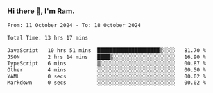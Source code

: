 ### Hi there 👋, I'm Ram.

<!--START_SECTION:waka-->

```txt
From: 11 October 2024 - To: 18 October 2024

Total Time: 13 hrs 17 mins

JavaScript   10 hrs 51 mins  ████████████████████▒░░░░   81.70 %
JSON         2 hrs 14 mins   ████▒░░░░░░░░░░░░░░░░░░░░   16.90 %
TypeScript   6 mins          ▒░░░░░░░░░░░░░░░░░░░░░░░░   00.87 %
Other        4 mins          ░░░░░░░░░░░░░░░░░░░░░░░░░   00.50 %
YAML         0 secs          ░░░░░░░░░░░░░░░░░░░░░░░░░   00.02 %
Markdown     0 secs          ░░░░░░░░░░░░░░░░░░░░░░░░░   00.02 %
```

<!--END_SECTION:waka-->
